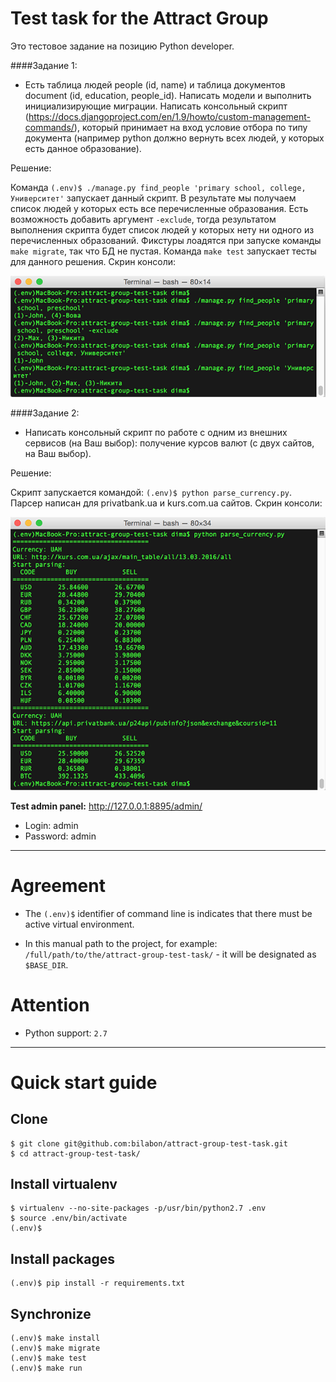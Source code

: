 Test task for the Attract Group
======

Это тестовое задание на позицию Python developer.

####Задание 1:

- Есть таблица людей people (id, name) и таблица документов document (id, education, people_id).
Написать модели и выполнить инициализирующие миграции. Написать консольный скрипт (https://docs.djangoproject.com/en/1.9/howto/custom-management-commands/), который принимает на вход условие отбора по типу документа (например python должно вернуть всех людей, у которых есть данное образование).

Решение:

Команда `(.env)$ ./manage.py find_people 'primary school, college, Университет'` запускает данный скрипт. В результате мы получаем список людей у которых есть все перечисленные образования. Есть возможность добавить аргумент `-exclude`, тогда результатом выполнения скрипта будет список людей у которых нету ни одного из перечисленных образований.
Фикстуры лоадятся при запуске команды `make migrate`, так что БД не пустая. Команда `make test` запускает тесты для данного решения.
Скрин консоли:

![Скрин выполнения задания 1](https://raw.githubusercontent.com/bilabon/attract-group-test-task/master/static/task1.png)

####Задание 2:

- Написать консольный скрипт по работе с одним из внешних сервисов (на Ваш выбор): получение курсов валют (с двух сайтов, на Ваш выбор).

Решение:

Скрипт запускается командой: `(.env)$ python parse_currency.py`. Парсер написан для privatbank.ua и kurs.com.ua сайтов.
Скрин консоли:

![Скрин выполнения задания 1](https://raw.githubusercontent.com/bilabon/attract-group-test-task/master/static/task2.png)


**Test admin panel:** http://127.0.0.1:8895/admin/

- Login: admin
- Password: admin

-------


Agreement
=========

- The `(.env)$` identifier of command line is indicates that there must be active virtual environment.

- In this manual path to the project, for example: `/full/path/to/the/attract-group-test-task/` - it will be designated as `$BASE_DIR`.


Attention
=========

- Python support: `2.7`

-------


Quick start guide
================

Clone
-----

    $ git clone git@github.com:bilabon/attract-group-test-task.git
    $ cd attract-group-test-task/


Install virtualenv
------------------

    $ virtualenv --no-site-packages -p/usr/bin/python2.7 .env
    $ source .env/bin/activate
    (.env)$


Install packages
----------------

    (.env)$ pip install -r requirements.txt


Synchronize
----------------

    (.env)$ make install
    (.env)$ make migrate
    (.env)$ make test
    (.env)$ make run

